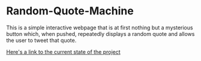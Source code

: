 # Random-Quote-Machine
This is a simple interactive webpage that is at first nothing but a mysterious button which, when pushed, repeatedly displays a random quote and allows the user to tweet that quote.

[Here's a link to the current state of the project](http://jsbin.com/hovovop/edit?html,css,js,output)
